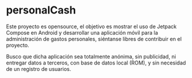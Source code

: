 # personalCash

Este proyecto es opensource, el objetivo es mostrar el uso de Jetpack Compose en Android
y desarrollar una aplicación móvil para la administración de gastos personales, 
siéntanse libres de contribuir en el proyecto. 

Busco que dicha aplicación sea totalmente anónima, sin publicidad, ni entregar datos a terceros,
con base de datos local (ROM), y sin necesidad de un registro de usuarios. 
